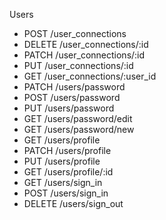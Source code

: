 Users

* POST /user_connections
* DELETE /user_connections/:id
* PATCH /user_connections/:id
* PUT /user_connections/:id
* GET /user_connections/:user_id
* PATCH /users/password
* POST /users/password
* PUT /users/password
* GET /users/password/edit
* GET /users/password/new
* GET /users/profile
* PATCH /users/profile
* PUT /users/profile
* GET /users/profile/:id
* GET /users/sign_in
* POST /users/sign_in
* DELETE /users/sign_out